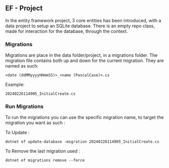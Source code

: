 
## EF - Project

In the entity framework project, 3 core entities has been introduced, with a data project to setup an SQLite database. There is an empty repo class, made for interaction for the database, through the context.

### Migrations
Migrations are place in the data folder/project, in a migrations folder. The migration file contains both up and down for the current migration. They are named as such:
```
<date (ddMMyyyyHHmmSS)>_<name (PascalCase)>.cs
```
Example:

```
20240226114905_InitialCreate.cs
```

### Run Migrations 
To run the migrations you can use the specific migration name, to target the migration you want as such : 

To Update : 
```
dotnet ef update-database -migration 20240226114905_InitialCreate.cs
```

To Remove the last migration used : 
```
dotnet ef migrations remove --force
``` 

